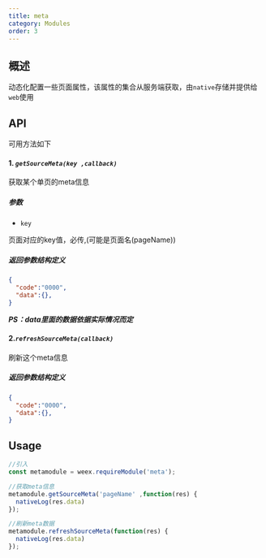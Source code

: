 ```yaml
---
title: meta
category: Modules
order: 3
---
```



概述
---

动态化配置一些页面属性，该属性的集合从服务端获取，由`native`存储并提供给`web`使用

API
---

可用方法如下

#### 1. ***`getSourceMeta(key ,callback)`***

获取某个单页的meta信息

##### 参数
 * `key `

  页面对应的key值，必传,(可能是页面名(pageName))

##### 返回参数结构定义

```json
{
  "code":"0000",
  "data":{},  
}

```
***PS：data里面的数据依据实际情况而定***

#### 2.***`refreshSourceMeta(callback)`***

刷新这个meta信息

##### 返回参数结构定义

```json
{
  "code":"0000",
  "data":{},  
}

```

Usage
---

```javascript
//引入
const metamodule = weex.requireModule('meta');

//获取meta信息
metamodule.getSourceMeta('pageName' ,function(res) {
  nativeLog(res.data)
});

//刷新meta数据
metamodule.refreshSourceMeta(function(res) {
  nativeLog(res.data)
});

```
